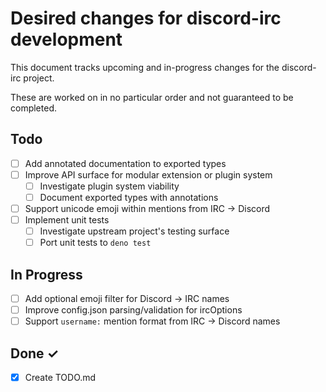 # Desired changes for discord-irc development

This document tracks upcoming and in-progress changes for the discord-irc
project.

These are worked on in no particular order and not guaranteed to be completed.

## Todo

- [ ] Add annotated documentation to exported types
- [ ] Improve API surface for modular extension or plugin system
  - [ ] Investigate plugin system viability
  - [ ] Document exported types with annotations
- [ ] Support unicode emoji within mentions from IRC -> Discord
- [ ] Implement unit tests
  - [ ] Investigate upstream project's testing surface
  - [ ] Port unit tests to `deno test`

## In Progress

- [ ] Add optional emoji filter for Discord -> IRC names
- [ ] Improve config.json parsing/validation for ircOptions
- [ ] Support `username:` mention format from IRC -> Discord names

## Done ✓

- [x] Create TODO.md
